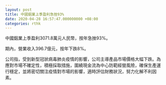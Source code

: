 ```yaml
---
layout: post
title: 中國鋁業上季盈利急挫93%
date: 2020-04-28 16:57:47.000000000 +08:00
categories: rthk
---
```


中國鋁業上季盈利3071.8萬元人民幣，按年急挫93%。

期內，營業收入396.7億元，按年下跌8%。

公司指，受到新型冠狀病毒肺炎疫情的影響，公司主導產品市場價格大幅下跌。為應對市場不確定性，積極採取措施，圍繞現金流為中心防範經營風險，確保生產運行穩定，並將密切關注疫情對市場的影響，適時評估財務狀況，努力化解不利因素。
